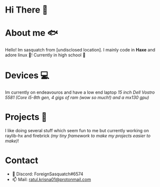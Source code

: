 # Hi There 👋
# About me 🐟
Hello! Im sasquatch from [undisclosed location]. I mainly code in **Haxe** and adore linux 🐧! Currently in high school 🏫
# Devices 💻
Im currently on endeavouros and have a low end laptop *15 inch Dell Vostro 5581 (Core i5-8th gen, 4 gigs of ram (wow so much!) and a mx130 gpu)*
# Projects 🚀
I like doing several stuff which seem fun to me but currently working on raylib-hx and firebrick *(my tiny framework to make my projects easier to make)*!
# Contact
 - 💾 Discord: ForeignSasquatch#6574
 - 📫 Mail: ratul.krisna01@protonmail.com
